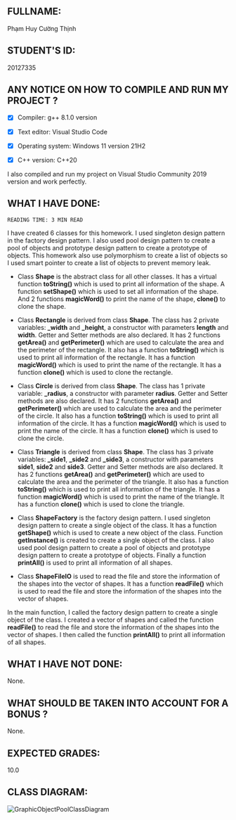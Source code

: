 ## **FULLNAME:**  

Phạm Huy Cường Thịnh

## **STUDENT'S ID:**

 20127335

## **ANY NOTICE ON HOW TO COMPILE AND RUN MY PROJECT ?**

- [x] Compiler: g++ 8.1.0 version

- [x] Text editor: Visual Studio Code

- [x] Operating system: Windows 11 version 21H2

- [x] C++ version: C++20

I also compiled and run my project on Visual Studio Community 2019 version and work perfectly.

## **WHAT I HAVE DONE:**

`READING TIME: 3 MIN READ`

I have created 6 classes for this homework. I used singleton design pattern in the factory design pattern. I also used pool design pattern to create a pool of objects and prototype design pattern to create a prototype of objects. This homework also use polymorphism to create a list of objects so I used smart pointer to create a list of objects to prevent memory leak.

- Class **Shape** is the abstract class for all other classes. It has a virtual function **toString()** which is used to print all information of the shape. A function **setShape()** which is used to set all information of the shape. And 2 functions **magicWord()** to print the name of the shape, **clone()** to clone the shape.

- Class **Rectangle** is derived from class **Shape**. The class has 2 private variables: **_width** and **_height**, a constructor with parameters **length** and **width**. Getter and Setter methods are also declared. It has 2 functions **getArea()** and **getPerimeter()** which are used to calculate the area and the perimeter of the rectangle. It also has a function **toString()** which is used to print all information of the rectangle. It has a function **magicWord()** which is used to print the name of the rectangle. It has a function **clone()** which is used to clone the rectangle.

- Class **Circle** is derived from class **Shape**. The class has 1 private variable: **_radius**, a constructor with parameter **radius**. Getter and Setter methods are also declared. It has 2 functions **getArea()** and **getPerimeter()** which are used to calculate the area and the perimeter of the circle. It also has a function **toString()** which is used to print all information of the circle. It has a function **magicWord()** which is used to print the name of the circle. It has a function **clone()** which is used to clone the circle.

- Class **Triangle** is derived from class **Shape**. The class has 3 private variables: **_side1**, **_side2** and **_side3**, a constructor with parameters **side1**, **side2** and **side3**. Getter and Setter methods are also declared. It has 2 functions **getArea()** and **getPerimeter()** which are used to calculate the area and the perimeter of the triangle. It also has a function **toString()** which is used to print all information of the triangle. It has a function **magicWord()** which is used to print the name of the triangle. It has a function **clone()** which is used to clone the triangle.

- Class **ShapeFactory** is the factory design pattern. I used singleton design pattern to create a single object of the class. It has a function **getShape()** which is used to create a new object of the class. Function **getInstance()** is created to create a single object of the class. I also used pool design pattern to create a pool of objects and prototype design pattern to create a prototype of objects. Finally a function **printAll()** is used to print all information of all shapes.

- Class **ShapeFileIO** is used to read the file and store the information of the shapes into the vector of shapes. It has a function **readFile()** which is used to read the file and store the information of the shapes into the vector of shapes.

In the main function, I called the factory design pattern to create a single object of the class. I created a vector of shapes and called the function **readFile()** to read the file and store the information of the shapes into the vector of shapes. I then called the function **printAll()** to print all information of all shapes.

## **WHAT I HAVE NOT DONE:**

None.

## **WHAT SHOULD BE TAKEN INTO ACCOUNT FOR A BONUS ?**

None.

## **EXPECTED GRADES:**

10.0

## **CLASS DIAGRAM:**

![GraphicObjectPoolClassDiagram](https://user-images.githubusercontent.com/85171754/146382323-f0c8ad3e-665f-4bcd-9e59-7d36da8344be.png)
